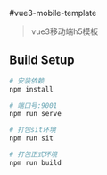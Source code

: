 #vue3-mobile-template

> vue3移动端h5模板

## Build Setup

``` bash
# 安装依赖
npm install

# 端口号:9001
npm run serve

# 打包sit环境
npm run sit

# 打包正式环境
npm run build

```